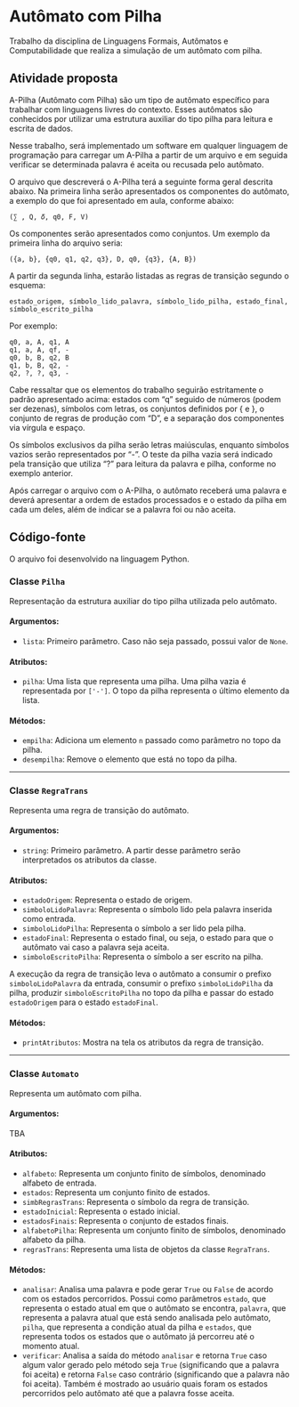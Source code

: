 # Autômato com Pilha

Trabalho da disciplina de Linguagens Formais, Autômatos e Computabilidade que realiza a simulação de um autômato com pilha.

## Atividade proposta

A-Pilha (Autômato com Pilha) são um tipo de autômato específico para trabalhar com linguagens livres do contexto. Esses autômatos são conhecidos por utilizar uma estrutura auxiliar do tipo pilha para leitura e escrita de dados.

Nesse trabalho, será implementado um software em qualquer linguagem de programação para carregar um A-Pilha a partir de um arquivo e em seguida verificar se determinada palavra é aceita ou recusada pelo autômato.

O arquivo que descreverá o A-Pilha terá a seguinte forma geral descrita abaixo. Na primeira linha serão apresentados os componentes do autômato, a exemplo do que foi apresentado em aula, conforme abaixo:

    (∑︀ , Q, 𝛿, q0, F, V)

Os componentes serão apresentados como conjuntos. Um exemplo da primeira linha do arquivo seria:

    ({a, b}, {q0, q1, q2, q3}, D, q0, {q3}, {A, B})

A partir da segunda linha, estarão listadas as regras de transição segundo o esquema:

    estado_origem, símbolo_lido_palavra, símbolo_lido_pilha, estado_final, símbolo_escrito_pilha

Por exemplo:

    q0, a, A, q1, A
    q1, a, A, qf, -
    q0, b, B, q2, B
    q1, b, B, q2, -
    q2, ?, ?, q3, -

Cabe ressaltar que os elementos do trabalho seguirão estritamente o padrão apresentado acima: estados com “q” seguido de números (podem ser dezenas), símbolos com letras, os conjuntos definidos por { e }, o conjunto de regras de produção com “D”, e a separação dos componentes via vírgula e espaço.

Os símbolos exclusivos da pilha serão letras maiúsculas, enquanto símbolos vazios serão representados por “-”. O teste da pilha vazia será indicado pela transição que utiliza “?” para leitura da palavra e pilha, conforme no exemplo anterior.

Após carregar o arquivo com o A-Pilha, o autômato receberá uma palavra e deverá apresentar a ordem de estados processados e o estado da pilha em cada um deles, além de indicar se a palavra foi ou não aceita.

## Código-fonte

O arquivo foi desenvolvido na linguagem Python.

### Classe `Pilha`

Representação da estrutura auxiliar do tipo pilha utilizada pelo autômato.

#### Argumentos:

- `lista`: Primeiro parâmetro. Caso não seja passado, possui valor de `None`.

#### Atributos:

- `pilha`: Uma lista que representa uma pilha. Uma pilha vazia é representada por `['-']`. O topo da pilha representa o último elemento da lista.

#### Métodos:

- `empilha`: Adiciona um elemento `n` passado como parâmetro no topo da pilha.
- `desempilha`: Remove o elemento que está no topo da pilha.

------

### Classe `RegraTrans`

Representa uma regra de transição do autômato.

#### Argumentos:

- `string`: Primeiro parâmetro. A partir desse parâmetro serão interpretados os atributos da classe.

#### Atributos:

- `estadoOrigem`: Representa o estado de origem.
- `simboloLidoPalavra`: Representa o símbolo lido pela palavra inserida como entrada.
- `simboloLidoPilha`: Representa o símbolo a ser lido pela pilha.
- `estadoFinal`: Representa o estado final, ou seja, o estado para que o autômato vai caso a palavra seja aceita.
- `simboloEscritoPilha`: Representa o símbolo a ser escrito na pilha.

A execução da regra de transição leva o autômato a consumir o prefixo `simboloLidoPalavra` da entrada, consumir o prefixo `simboloLidoPilha` da pilha, produzir `simboloEscritoPilha` no topo da pilha e passar do estado `estadoOrigem` para o estado `estadoFinal`.

#### Métodos:

- `printAtributos`: Mostra na tela os atributos da regra de transição.

------

### Classe `Automato`

Representa um autômato com pilha.

#### Argumentos:

TBA

#### Atributos:

- `alfabeto`: Representa um conjunto finito de símbolos, denominado alfabeto de entrada.
- `estados`: Representa um conjunto finito de estados.
- `simbRegrasTrans`: Representa o símbolo da regra de transição.
- `estadoInicial`: Representa o estado inicial.
- `estadosFinais`: Representa o conjunto de estados finais.
- `alfabetoPilha`: Representa um conjunto finito de símbolos, denominado alfabeto da pilha.
- `regrasTrans`: Representa uma lista de objetos da classe `RegraTrans`.

#### Métodos:

- `analisar`: Analisa uma palavra e pode gerar `True` ou `False` de acordo com os estados percorridos. Possui como parâmetros `estado`, que representa o estado atual em que o autômato se encontra, `palavra`, que representa a palavra atual que está sendo analisada pelo autômato, `pilha`, que representa a condição atual da pilha e `estados`, que representa todos os estados que o autômato já percorreu até o momento atual.
- `verificar`: Analisa a saída do método `analisar` e retorna `True` caso algum valor gerado pelo método seja `True` (significando que a palavra foi aceita) e retorna `False` caso contrário (significando que a palavra não foi aceita). Também é mostrado ao usuário quais foram os estados percorridos pelo autômato até que a palavra fosse aceita.

